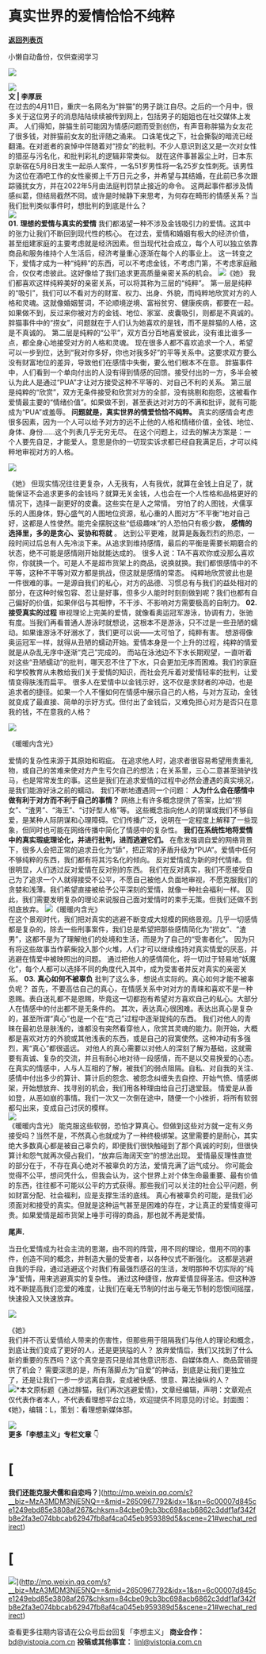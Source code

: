 # 真实世界的爱情恰恰不纯粹

[**返回列表页**](/gzh/看理想)

小懒自动备份，仅供查阅学习

![](https://mmbiz.qpic.cn/mmbiz_png/aP7vrTpXJxRA0ViaNRqia18YGj5LgX4VSibTFXfBlkXZakYUA8yBkEQYYmpmDmxH0IZyeY4oUcOiabiaj1PywxF6StQ/640?wx_fmt=png)

  

![](https://mmbiz.qpic.cn/mmbiz_jpg/aP7vrTpXJxQRPhh9dW8ptEqVADmh8RYEPE55XHGiciaZDTalDOib76XqgH5pUTIwl7SSyTbP5AVqD5cfDQsyEmhsw/640?wx_fmt=other&wxfrom;=5&wx;_lazy=1&wx;_co=1&tp;=webp)  
 **文 | 李厚辰**  
在过去的4月11日，重庆一名网名为“胖猫”的男子跳江自尽。之后的一个月中，很多关于这位男子的消息陆陆续续被传到网上，包括男子的姐姐也在社交媒体上发声。
人们得知，胖猫生前可能因为情感问题而受到创伤，有声音称胖猫为女友花了很多钱，对胖猫前女友的批评随之涌来。
口诛笔伐之下，社会撕裂的暗流已经翻涌。在对逝者的哀悼中伴随着对“捞女”的批判。不少人意识到这又是一次对女性的猎巫与污名化，和批判彩礼的逻辑非常类似。
就在这件事甚嚣尘上时，日本东京新宿在5月8日发生一起杀人案件，一名51岁男性将一名25岁女性刺死。该男性为这位在酒吧工作的女性豪掷上千万日元之多，并希望与其结婚，在此前已多次跟踪骚扰女方，并在2022年5月由法庭判罚禁止接近的命令。
这两起事件都涉及情感纠葛，但结局截然不同。或许是时候静下来思考，为何存在畸形的情感关系？当我们批判类似事件时，想批判的到底是什么？  
![](https://mmbiz.qpic.cn/mmbiz_png/aP7vrTpXJxRA0ViaNRqia18YGj5LgX4VSibyicaNpfZMjSJFGHr85glQV0UvxPDGJ30TMHYUPnUHgbYyqpCwF83EGw/640?wx_fmt=png)  
 **01.** **理想的爱情与真实的爱情** 我们都渴望一种不涉及金钱吸引力的爱情。这其中的张力让我们不断回到现代性的核心。
在过去，爱情和婚姻有极大的经济价值，甚至组建家庭的主要考虑就是经济因素。但当现代社会成立，每个人可以独立依靠商品和服务维持个人生活后，经济考量重心逐渐在每个人的事业上。
这一转变之下，爱情才成为一种“纯粹”的东西，可以不考虑金钱，不考虑门第，不考虑家庭融合，仅仅考虑彼此。这好像给了我们追求更高质量亲密关系的机会。
![](https://mmbiz.qpic.cn/mmbiz_jpg/aP7vrTpXJxRs3ZfOTeJd2jOEFwhzXsJL4nhtVVacvcTcUISD8ELYNPbG9s2IJ62GyRrOqVibzicUicYriaxIsjHPNA/640?wx_fmt=jpeg&from;=appmsg)《她》
我们都喜欢这样纯粹美好的亲密关系，可以将其称为三层的“纯粹”。
第一层是纯粹的“吸引”，我们可以不看对方的财富、权力、出身、外貌，而纯粹地欣赏对方的人格和灵魂。这就像婚姻誓词，不论顺境逆境、富裕贫穷、健康疾病，都要在一起。
如果做不到，反过来你被对方的金钱、地位、家室、皮囊吸引，则都是不真诚的。胖猫事件中的“捞女”，问题就在于人们认为她喜欢的是钱，而不是胖猫的人格，这是不真诚的。
第二层是纯粹的“公平”，双方百分百地喜爱彼此，没有谁比谁多一点，都全身心地接受对方的人格和灵魂。
现在很多人都不喜欢追求一个人，希望可以一步到位，达到“我对你多好，你也对我多好”的平等关系中。这要求双方要么没有财富地位的差异，导致他们在感情中失衡，要么他们根本不在意。
胖猫事件中，人们看到一个单向付出的人没有得到情感的回馈。接受付出的一方，多半会被认为此人是通过“PUA”才让对方接受这种不平等的、对自己不利的关系。
第三层是纯粹的“欣赏”，双方无条件接受和欣赏对方的全部，没有挑剔和抱怨，这被看作爱情最主要的“情绪价值”。如果做不到，甚至表达对对方的不满和批评，就有可能成为“PUA”或羞辱。
**问题就是，真实世界的情爱恰恰不纯粹。**
真实的感情会考虑很多因素，因为一个人可以给予对方的远不止他的人格和情绪价值，金钱、地位、身体、身份......这个列表几乎无穷无尽。
在这个问题上，过去的解决方案是：一个人要先自足，才能爱人。意思是你的一切现实诉求都已经自我满足后，才可以纯粹地审视对方的人格。  

![](https://mmbiz.qpic.cn/mmbiz_jpg/aP7vrTpXJxRs3ZfOTeJd2jOEFwhzXsJLXibALEBuPJ1UUjr78JxhKsHvXCLV0jFAobUQRspIXtfbaibSJjDXXg1A/640?wx_fmt=jpeg)

《她》
但现实情况往往更复杂，人无我有，人有我优，就算在金钱上自足了，就能保证不会追求更多的金钱吗？就算无关金钱，人也会在一个人性格和品格更好的情况下，选择一副更好的皮囊。这些实在是人之常情。
穷怕了的人图钱，犬儒享乐的人图身体，野心盛气的人图地位资源，私心重的人图对方“不平衡”地对自己好，这都是人性使然。能完全摆脱这些“低级趣味”的人恐怕只有极少数，
**感情的选择里，多的是贪心、妥协和将就** 。
达到公平更难，就算是轰轰烈烈的热恋，一段时间过后总有人先冷淡下来。从追求到维持感情，最后的平衡是需要长期磨合的状态，绝不可能是感情刚开始就能达成的。
很多人说：TA不喜欢你或没那么喜欢你，你就换一个。可是人不是超市货架上的商品，说换就换。我们都恨感情中的不平等，这种不平等对双方都是挑战，但这就是感情的常态。
纯粹地欣赏彼此也是一件很难的事。一是源自我们的私心，对方的品德、习惯总有与我们的益处相对的部分，在这种时候包容、忍让是好事，但多少人能时时刻刻做到呢？我们也都有自己偏好的价值，如果伴侣与其相悖，不干涉、不影响对方需要极高的自制力。
**02.** **接受真实的过程**
审视理论上完美的爱情，就像看奥运冠军游泳，协调有力，张驰有度。当我们再看普通人游泳时就想说，这根本不是游泳，只不过是一些丑陋的蠕动。如果谁游泳不好溺水了，我们更可以说——太可怕了，纯粹有害。
想游得像奥运冠军一样，就得从丑陋的蠕动开始。爱情本身是一个上升的过程，纯粹的情爱就是从杂乱无序中逐渐“克己”完成的。
而站在泳池边不下水长期观望，一直听着对这些“丑陋蠕动”的批判，哪天忍不住了下水，只会更加无序而困难。我们的家庭和学校教育从未教给我们关于爱情的知识，而社会充斥着对爱情轻率的批判，让爱情变得肤浅而扁平。
很多人在爱情中以金钱示好，这不仅是求财者的冲动，也是追求者的捷径。如果一个人不懂如何在情感中展示自己的人格，与对方互动，金钱就变成了最直接、简单的示好方式。但付出了金钱后，又难免担心对方是否只在意我的钱，不在意我的人格？  

![](https://mmbiz.qpic.cn/mmbiz_jpg/aP7vrTpXJxRs3ZfOTeJd2jOEFwhzXsJLrBwFRic3vJibpsEv1saMJfzccl81srKHwTVM9SoJVFmiaHULdr68rH3gQ/640?wx_fmt=jpeg&from;=appmsg)

《暖暖内含光》  
  
爱情的复杂性来源于其原始和瑕疵。
在追求他人时，追求者很容易希望用贵重礼物，或自己的苦难来使对方产生亏欠自己的想法；在关系里，三心二意甚至骑驴找马，也是常常发生的事。这些是我们在追求爱情的过程中必然会遭遇的真实境况，是我们能游好泳之前的蠕动。
我们不断地遭遇同一个问题： **人为什么会在感情中做有利于对方而不利于自己的事情？**
网络上有许多概念提供了答案，比如“捞女”、“渣男”、“海王”、“讨好型人格”等。
这些概念指向他人的阴谋或我们不够自爱，是某种人际阴谋和心理障碍。它们传播广泛，说明在一定程度上解释了一些现象，但同时也可能在网络传播中简化了情感中的复杂性。
**我们在系统性地将爱情中的真实瑕疵理论化，并进行批判，进而逃避它们。**
在愈发强调自爱的网络背景下，很多人会把正常的追求丑化为“舔”，把正常的矛盾升级为“PUA”。爱情中任何不够纯粹的东西，我们都有将其污名化的倾向。
反对爱情成为新的时代情绪。但很明显，人们透过反对爱情在反对别的东西。
我们在反对真实，我们不愿接受自己为了追求一个人就得接受不公平，不愿自己被他人负面地审视，不愿克服我们的贪婪和浅薄。我们希望直接被给予公平深刻的爱情，就像一种社会福利一样。
因此，我们需要发明复杂的理论来说服自己面对爱情时的束手无策。但我们还做不到彻底放弃。
![](https://mmbiz.qpic.cn/mmbiz_jpg/aP7vrTpXJxRs3ZfOTeJd2jOEFwhzXsJLBiavMm5aHGqkJHw94UQL8O3TXdL6wHBxuWf7XJPgqonJH6lPDV8dASw/640?wx_fmt=jpeg&from;=appmsg)《暖暖内含光》  
在这个景观时代，我们把对真实的逃避不断变成大规模的网络景观。几乎一切感情都是复杂的，除去一些刑事案件，我们总是希望把那些感情简化为“捞女”、“渣男”，这都不是为了理解他们的处境和生活，而是为了自己的“受害者化”。
因为只有将这些故事当作薪柴投入那个火堆，人们才可以继续维持对真实情爱的厌恶，并逃避在情爱中被映照出的问题。
通过把他人的感情简化，将一切过于轻易地“妖魔化”，每个人都可以选择不同的角度代入其中，成为受害者并反对真实的亲密关系。 **03.**
**真心如何不被辜负** 批判了这么多，想说点实际的。真心如何才能不被辜负呢？
首先，不要高估自己的真心，在情感关系中对对方的青睐和喜欢不是一种恩赐。表白送礼都不是恩赐，毕竟这一切都抱有希望对方喜欢自己的私心。大部分人在情感中的付出都不是无条件的。
其次，表达真心很困难。表达出真心是复杂的，甚至所谓“真心”也是一个在“克己”过程中逐渐提纯的东西。
我们对他人的青睐在最初总是肤浅的，谁都没有突然看穿他人，欣赏其灵魂的能力。刚开始，大概都是喜欢对方的外貌或其他浅表的东西，或是自己的寂寞使然。这种冲动有多强烈，离“真心”都很遥远。
对他人的真心需要以对他人的深刻了解为基础，这就需要有真诚、复杂的交流，并且有耐心地对待一段感情，而不是以交易换爱的心态。
在真实的情感中，人与人互相的了解，被我们的弱点阻隔。自私、对自我的关注、感情中付出多少的算计、算计后的怨念、被怨念纠缠失去自控、开始气愤、情感绑架，开始想放弃、找寻别的机会，我们用各种理由给自己打退堂鼓。
情爱是从善如登，从恶如崩的事情。我们一次又一次倒在途中，随便一个小挫折，将所有软弱都勾出来，变成自己讨厌的模样。  
![](https://mmbiz.qpic.cn/mmbiz_jpg/aP7vrTpXJxRs3ZfOTeJd2jOEFwhzXsJLl4uWkRwq0icOG7O5SO2ENXgaiaga7SoD2TveSanDiaQVdES4Gn6RTvqFg/640?wx_fmt=jpeg&from;=appmsg)  
《暖暖内含光》
能克服这些软弱，恐怕才算真心。但做到这些对方就一定有义务接受吗？当然不是，不然真心也就成为了一种终极绑架。这里需要的是耐心，其实绝大多数真心都是被自己辜负的，即便我们很快触碰到了那个真诚的时刻，但很快算计和怨气就再次侵占我们，“放弃后海阔天空”的想法出现。
爱情最反理性直觉的部分在于，不存在真心绝对不被辜负的方法，爱情充满了运气成分。
你可能会觉得不公平，想问凭什么，但我会认为，这个世界上对个体生命最重要、最有价值的东西，往往都不可能以公平的方式获得。那些我们可以关注的社会公平问题，例如财富分配、社会福利，应是支撑生活的底线。
真心有被辜负的可能，是我们必须面对和接受的真实。但就是这种运气甚至是困难的存在，才让真正的爱情变得可贵。如果爱情是超市货架上唾手可得的商品，那也就不再是爱情。

**尾声.**  

当丑化爱情成为社会主流的思潮，由不同的阵营，用不同的理论，借用不同的事件，创造不同的概念，并制造大量的受害者，以各种仪式不断强化。
这都是逃避自我的手段，通过逃避这个对我们有最强烈感召的生活，发明那种不切实际的“纯净”爱情，用来逃避真实的复杂性。
通过这种捷径，放弃爱情显得圣洁。但这种游戏不断提高我们恋爱的难度，让我们在毫无节制的付出与毫无节制的怨恨间摇摆，快速投入又快速放弃。

![](https://mmbiz.qpic.cn/mmbiz_jpg/aP7vrTpXJxRs3ZfOTeJd2jOEFwhzXsJLic551VAXzb5ic4uiaFzASDJFaevsibxicibtP0CkgF3MRELCn3SNbibs8fCEQ/640?wx_fmt=jpeg&from;=appmsg)

《她》  
我们并不否认爱情给人带来的伤害性，但那些用于阻隔我们与他人的理论和概念，到底让我们变成了更好的人，还是更狭隘的人？
放弃爱情后，我们又找到了什么新的重要的东西吗？这个真空是否只是给其他意识形态、自媒体商人、商品营销提供了机会？
需要深思的是，所有落脚点为“自爱”的神话，到底是让我们更独立了，还是让我们一步一步远离自我，变成被快感、恨意、算法操纵的人？  
![](https://mmbiz.qpic.cn/mmbiz_png/aP7vrTpXJxRA0ViaNRqia18YGj5LgX4VSibCtkY28xLiaOEanibJrx7E0bWiaH8tRc0WkaCZ35VoiabPsr0urCBdAzT9Q/640?wx_fmt=png)*本文原标题《通过胖猫，我们再次逃避爱情》，文章经编辑，声明：文章观点仅代表作者本人，不代表看理想平台立场，欢迎提供不同意见的讨论。封面图：《她》，编辑：L，策划：看理想新媒体部。  

  

![](https://mmbiz.qpic.cn/mmbiz_jpg/aP7vrTpXJxTesFKxM6347Zrb9icTYDoT94ibJoRUSKeia3Xm7msmh1N0swxZ5wwcHkPScUIk2RKQCq9MKuGuNI1hA/640?wx_fmt=other&wxfrom;=5&wx;_lazy=1&wx;_co=1&tp;=webp)  
 **更多「李想主义」专栏文章** 👇

# [
**我们还能克服犬儒和自恋吗？**](http://mp.weixin.qq.com/s?__biz=MzA3MDM3NjE5NQ==&mid=2650967792&idx=1&sn=6c00007d845ce1249ebd85e3808af267&chksm=84cbe09cb3bc698acb6862c3ddf1af342fb8e2fa3e074bbcab62947fb8af4ca045eb959389d5&scene=21#wechat_redirect)

# [
**![](https://mmbiz.qpic.cn/mmbiz_jpg/aP7vrTpXJxRs3ZfOTeJd2jOEFwhzXsJLwPkyMasBY7HEibiczcsuhibOpHZfYIyNQWsJdwrdl3e0icUSPibNjZoglcQ/640?wx_fmt=jpeg)**](http://mp.weixin.qq.com/s?__biz=MzA3MDM3NjE5NQ==&mid=2650967792&idx=1&sn=6c00007d845ce1249ebd85e3808af267&chksm=84cbe09cb3bc698acb6862c3ddf1af342fb8e2fa3e074bbcab62947fb8af4ca045eb959389d5&scene=21#wechat_redirect)

查看更多往期内容请在公众号后台回复「李想主义」 **商业合作：** bd@vistopia.com.cn **投稿或其他事宜：**
linl@vistopia.com.cn

